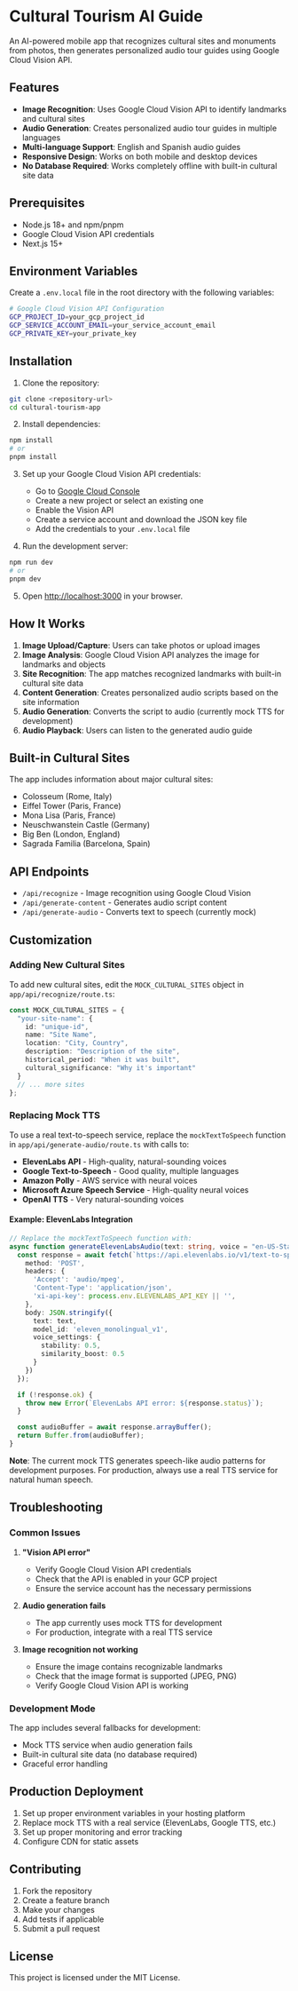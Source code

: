 # Cultural Tourism AI Guide

An AI-powered mobile app that recognizes cultural sites and monuments from photos, then generates personalized audio tour guides using Google Cloud Vision API.

## Features

- **Image Recognition**: Uses Google Cloud Vision API to identify landmarks and cultural sites
- **Audio Generation**: Creates personalized audio tour guides in multiple languages
- **Multi-language Support**: English and Spanish audio guides
- **Responsive Design**: Works on both mobile and desktop devices
- **No Database Required**: Works completely offline with built-in cultural site data

## Prerequisites

- Node.js 18+ and npm/pnpm
- Google Cloud Vision API credentials
- Next.js 15+

## Environment Variables

Create a `.env.local` file in the root directory with the following variables:

```bash
# Google Cloud Vision API Configuration
GCP_PROJECT_ID=your_gcp_project_id
GCP_SERVICE_ACCOUNT_EMAIL=your_service_account_email
GCP_PRIVATE_KEY=your_private_key
```

## Installation

1. Clone the repository:
```bash
git clone <repository-url>
cd cultural-tourism-app
```

2. Install dependencies:
```bash
npm install
# or
pnpm install
```

3. Set up your Google Cloud Vision API credentials:
   - Go to [Google Cloud Console](https://console.cloud.google.com/)
   - Create a new project or select an existing one
   - Enable the Vision API
   - Create a service account and download the JSON key file
   - Add the credentials to your `.env.local` file

4. Run the development server:
```bash
npm run dev
# or
pnpm dev
```

5. Open [http://localhost:3000](http://localhost:3000) in your browser.

## How It Works

1. **Image Upload/Capture**: Users can take photos or upload images
2. **Image Analysis**: Google Cloud Vision API analyzes the image for landmarks and objects
3. **Site Recognition**: The app matches recognized landmarks with built-in cultural site data
4. **Content Generation**: Creates personalized audio scripts based on the site information
5. **Audio Generation**: Converts the script to audio (currently mock TTS for development)
6. **Audio Playback**: Users can listen to the generated audio guide

## Built-in Cultural Sites

The app includes information about major cultural sites:
- Colosseum (Rome, Italy)
- Eiffel Tower (Paris, France)
- Mona Lisa (Paris, France)
- Neuschwanstein Castle (Germany)
- Big Ben (London, England)
- Sagrada Familia (Barcelona, Spain)

## API Endpoints

- `/api/recognize` - Image recognition using Google Cloud Vision
- `/api/generate-content` - Generates audio script content
- `/api/generate-audio` - Converts text to speech (currently mock)

## Customization

### Adding New Cultural Sites

To add new cultural sites, edit the `MOCK_CULTURAL_SITES` object in `app/api/recognize/route.ts`:

```typescript
const MOCK_CULTURAL_SITES = {
  "your-site-name": {
    id: "unique-id",
    name: "Site Name",
    location: "City, Country",
    description: "Description of the site",
    historical_period: "When it was built",
    cultural_significance: "Why it's important"
  }
  // ... more sites
};
```

### Replacing Mock TTS

To use a real text-to-speech service, replace the `mockTextToSpeech` function in `app/api/generate-audio/route.ts` with calls to:

- **ElevenLabs API** - High-quality, natural-sounding voices
- **Google Text-to-Speech** - Good quality, multiple languages
- **Amazon Polly** - AWS service with neural voices
- **Microsoft Azure Speech Service** - High-quality neural voices
- **OpenAI TTS** - Very natural-sounding voices

#### Example: ElevenLabs Integration

```typescript
// Replace the mockTextToSpeech function with:
async function generateElevenLabsAudio(text: string, voice = "en-US-Standard-A"): Promise<Buffer> {
  const response = await fetch(`https://api.elevenlabs.io/v1/text-to-speech/${voice}`, {
    method: 'POST',
    headers: {
      'Accept': 'audio/mpeg',
      'Content-Type': 'application/json',
      'xi-api-key': process.env.ELEVENLABS_API_KEY || '',
    },
    body: JSON.stringify({
      text: text,
      model_id: 'eleven_monolingual_v1',
      voice_settings: {
        stability: 0.5,
        similarity_boost: 0.5
      }
    })
  });

  if (!response.ok) {
    throw new Error(`ElevenLabs API error: ${response.status}`);
  }

  const audioBuffer = await response.arrayBuffer();
  return Buffer.from(audioBuffer);
}
```

**Note**: The current mock TTS generates speech-like audio patterns for development purposes. For production, always use a real TTS service for natural human speech.

## Troubleshooting

### Common Issues

1. **"Vision API error"**
   - Verify Google Cloud Vision API credentials
   - Check that the API is enabled in your GCP project
   - Ensure the service account has the necessary permissions

2. **Audio generation fails**
   - The app currently uses mock TTS for development
   - For production, integrate with a real TTS service

3. **Image recognition not working**
   - Ensure the image contains recognizable landmarks
   - Check that the image format is supported (JPEG, PNG)
   - Verify Google Cloud Vision API is working

### Development Mode

The app includes several fallbacks for development:
- Mock TTS service when audio generation fails
- Built-in cultural site data (no database required)
- Graceful error handling

## Production Deployment

1. Set up proper environment variables in your hosting platform
2. Replace mock TTS with a real service (ElevenLabs, Google TTS, etc.)
3. Set up proper monitoring and error tracking
4. Configure CDN for static assets

## Contributing

1. Fork the repository
2. Create a feature branch
3. Make your changes
4. Add tests if applicable
5. Submit a pull request

## License

This project is licensed under the MIT License.
